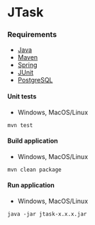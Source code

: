 # JTask

### Requirements
* [Java](https://openjdk.org)  
* [Maven](https://maven.apache.org)  
* [Spring](https://spring.io)
* [JUnit](https://junit.org)
* [PostgreSQL](https://www.postgresql.org)

#### Unit tests
* Windows, MacOS/Linux
```
mvn test
```
#### Build application
* Windows, MacOS/Linux
```
mvn clean package
```
#### Run application
* Windows, MacOS/Linux
```
java -jar jtask-x.x.x.jar
```
